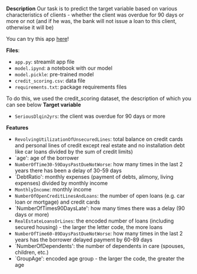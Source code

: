 
**Description**
Our task is to predict the target variable based on various characteristics of clients - whether the client was overdue for 90 days or more or not (and if he was, the bank will not issue a loan to this client, otherwise it will be)

You can try this app [here](https://credit-scoring-ml-service.streamlist.app/)!

**Files**:
- `app.py`: streamlit app file
- `model.ipynd`:  a notebook with our model
- `model.pickle`:  pre-trained model
- `credit_scoring.csv`: data file
- `requirements.txt`: package requirements files


To do this, we used the credit_scoring dataset, the description of which you can see below
**Target variable**
- `SeriousDlqin2yrs`: the client was overdue for 90 days or more


**Features**
- `RevolvingUtilizationOfUnsecuredLines`: total balance on credit cards and personal lines of credit except real estate and no installation debt
like car loans divided by the sum of credit limits)
- `age': age of the borrower
- `NumberOfTime30-59DaysPastDueNotWorse`: how many times in the last 2 years there has been a delay of 30-59 days
- `DebtRatio': monthly expenses (payment of debts, alimony, living expenses) divided by monthly income
- `MonthlyIncome`: monthly income
- `NumberOfOpenCreditLinesAndLoans`: the number of open loans (e.g. car loan or mortgage) and credit cards
- `NumberOfTimes90DaysLate': how many times there was a delay (90 days or more)
- `RealEstateLoansOrLines`: the encoded number of loans (including secured housing) - the larger the letter code, the more loans
- `NumberOfTime60-89DaysPastDueNotWorse`: how many times in the last 2 years has the borrower delayed payment by 60-89 days
- `NumberOfDependents': the number of dependents in care (spouses, children, etc.)
- `GroupAge': encoded age group - the larger the code, the greater the age
